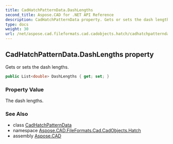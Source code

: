 ```yaml
---
title: CadHatchPatternData.DashLengths
second_title: Aspose.CAD for .NET API Reference
description: CadHatchPatternData property. Gets or sets the dash lengths
type: docs
weight: 30
url: /net/aspose.cad.fileformats.cad.cadobjects.hatch/cadhatchpatterndata/dashlengths/
---
```

## CadHatchPatternData.DashLengths property

Gets or sets the dash lengths.

```csharp
public List<double> DashLengths { get; set; }
```

### Property Value

The dash lengths.

### See Also

* class [CadHatchPatternData](../)
* namespace [Aspose.CAD.FileFormats.Cad.CadObjects.Hatch](../../cadhatchpatterndata/)
* assembly [Aspose.CAD](../../../)


